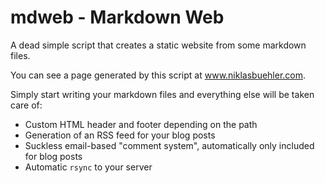 mdweb - Markdown Web
===

A dead simple script that creates a static website from some markdown files.  

You can see a page generated by this script at www.niklasbuehler.com.

Simply start writing your markdown files and everything else will be taken care of:
- Custom HTML header and footer depending on the path
- Generation of an RSS feed for your blog posts
- Suckless email-based "comment system", automatically only included for blog posts
- Automatic `rsync` to your server
